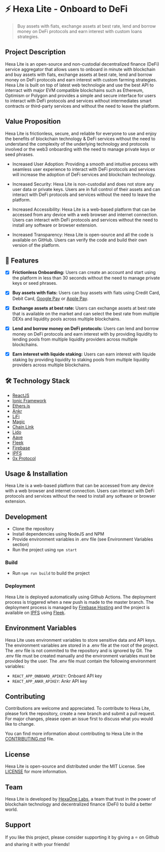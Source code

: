 # ⚡ Hexa Lite - Onboard to DeFi
> Buy assets with fiats, exchange assets at best rate, lend and borrow money on DeFi protocols and earn interest with custom loans strategies.

## Project Description
Hexa Lite is an open-source and non-custodial decentralized finance (DeFi) service aggregator that allows users to onboard in minute with blockchain and buy assets with fiats, exchange assets at best rate, lend and borrow money on DeFi protocols and earn interest with custom farming strategies. Hexa Lite is built on top of latest web technologie and use the best API to interract with major EVM compatible blockchains such as Ethereum, Optimism or Polygon and provides a simple and secure interface for users to interact with DeFi protocols and services without intermediates smart contracts or third-party services and without the need to leave the platform.

## Value Proposition
Hexa Lite is frictionless, secure, and reliable for everyone to use and enjoy the benefits of blockchain technology & DeFi services without the need to understand the complexity of the underlying technology and protocols involved or the web3 onboarding with the need to manage private keys or seed phrases. 

- Increased User Adoption: Providing a smooth and intuitive process with seamless user experience to interact with DeFi protocols and services will increase the adoption of DeFi services and blockchain technology.

- Increased Security: Hexa Lite is non-custodial and does not store any user data or private keys. Users are in full control of their assets and can interact with DeFi protocols and services without the need to leave the platform.

- Increased Accessibility: Hexa Lite is a web-based platform that can be accessed from any device with a web browser and internet connection. Users can interact with DeFi protocols and services without the need to install any software or browser extension.

- Increased Transparency: Hexa Lite is open-source and all the code is available on GitHub. Users can verify the code and build their own version of the platform. 

## 🚀 Features

- [x] <b>Frictionless Onboarding:</b> Users can create an account and start using the platform in less than 30 seconds without the need to manage private keys or seed phrases.

- [x] <b>Buy assets with fiats:</b> Users can buy assets with fiats using Credit Card, Debit Card, [Google Pay](https://pay.google.com/intl/en_us/about/) or [Apple Pay](https://www.apple.com/apple-pay/).

- [x] <b>Exchange assets at best rate:</b> Users can exchange assets at best rate that is available on the market and can select the best rate from multiple DEXs and liquidity pools across multiple blockchains.

- [x] <b>Lend and borrow money on DeFi protocols:</b> Users can lend and borrow money on DeFi protocols and earn interest with by providing liquidity to lending pools from multiple liquidity providers across multiple blockchains.

- [x] <b>Earn interest with liquide staking:</b> Users can earn interest with liquide staking by providing liquidity to staking pools from multiple liquidity providers across multiple blockchains.


## 🛠️ Technology Stack
- [ReactJS](https://reactjs.org/)
- [Ionic Framework](https://ionicframework.com/)
- [Ethers.js](https://docs.ethers.io/v5/)
- [Ankr](https://ankr.com/)
- [LiFi](https://li.fi/)
- [Magic](https://magic.link/)
- [Chain Link](https://chain.link/)
- [Lido](https://lido.fi/)
- [Aave](https://aave.com/)
- [Fleek](https://fleek.co/)
- [Firebase](https://firebase.google.com/)
- [IPFS](https://ipfs.io/)
- [0x Protocol](https://www.0xprotocol.org/)

## Usage & Installation
Hexa Lite is a web-based platform that can be accessed from any device with a web browser and internet connection. Users can interact with DeFi protocols and services without the need to install any software or browser extension.

## Development
- Clone the repository
- Install dependencies using NodeJS and NPM
- Provide environment variables in .env file (see Environment Variables section)
- Run the project using `npm start`

### Build
- Run `npm run build` to build the project

### Deployment
Hexa Lite is deployed automatically using Github Actions. The deployment process is triggered when a new push is made to the master branch. The deployment process is managed by [Firebase Hosting](https://firebase.google.com/docs/hosting) and the project is available on [IPFS](https://ipfs.io/) using [Fleek](https://fleek.co/).

## Environment Variables
Hexa Lite uses environment variables to store sensitive data and API keys. The environment variables are stored in a .env file at the root of the project. The .env file is not commited to the repository and is ignored by Git. The .env file must be created manually and the environment variables must be provided by the user. The .env file must contain the following environment variables:

- `REACT_APP_ONBOARD_APIKEY`: Onboard API key
- `REACT_APP_ANKR_APIKEY`: Ankr API key

## Contributing
Contributions are welcome and appreciated. To contribute to Hexa Lite, please fork the repository, create a new branch and submit a pull request. For major changes, please open an issue first to discuss what you would like to change.

You can find more information about contributing to Hexa Lite in the [CONTRIBUTING.md](CONTRIBUTING.md) file.

## License
Hexa Lite is open-source and distributed under the MIT License. See [LICENSE](LICENSE) for more information.

## Team
Hexa Lite is developed by [HexaOne Labs](https://hexaonelabs.com/), a team that trust in the power of blockchain technology and decentralized finance (DeFi) to build a better world.

## Support
If you like this project, please consider supporting it by giving a ⭐️ on Github and sharing it with your friends!